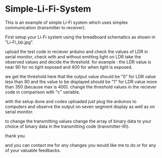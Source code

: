 # Simple-Li-Fi-System
This is an example of simple Li-Fi system which uses simplex communication (transmitter to receiver).

First setup your Li-Fi system using the breadboard schematics as shown in "Li-Fi_bb.jpg".

upload the test code in reciever arduino and check the values of LDR in serial monitor, check with and without emitting light on LDR take the observed values and decide the threshold.
for example : the LDR value is near 90 for no light exposed and 400 for when light is exposed. 

we get the threshold here that the output value should be "0" for LDR value less than 90 and the value to be displayed should be "1" for LDR value more than 350 (because max is 400).
change the threshold values in the reciever code in comparison with "c" variable.

with the setup done and codes uploaded just plug the arduinos to computers and observe the output on seven segment display as well as on serial monitor.

to change the transmitting values change the array of binary data to your choice of binary data in the transmitting code (transmitter-lifi).

thank you 

and you can contact me for any changes you would like me to do or for any of your valuable feedbacks.


